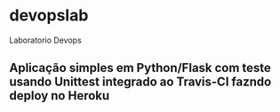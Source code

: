 # devopslab
Laboratorio Devops
## Aplicação simples em Python/Flask com teste usando Unittest integrado ao Travis-CI fazndo deploy no Heroku
